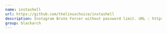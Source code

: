 ```yaml
---
name: instashell
url: https://github.com/thelinuxchoice/instashell
description: Instagram Brute Forcer without password limit. URL : https://github.com/thelinuxchoice/instashell Groups : blackarch blackarch-cracker
group: blackarch
---
```

